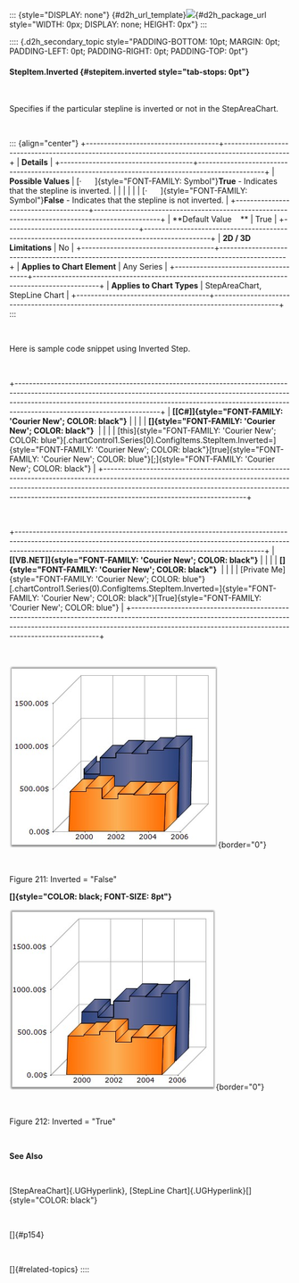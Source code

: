 ::: {style="DISPLAY: none"}
[](ms-xhelp:///?Id=d2h_url_template){#d2h_url_template}![](!package_url!){#d2h_package_url style="WIDTH: 0px; DISPLAY: none; HEIGHT: 0px"}
:::

:::: {.d2h_secondary_topic style="PADDING-BOTTOM: 10pt; MARGIN: 0pt; PADDING-LEFT: 0pt; PADDING-RIGHT: 0pt; PADDING-TOP: 0pt"}
#### StepItem.Inverted {#stepitem.inverted style="tab-stops: 0pt"}

 

Specifies if the particular stepline is inverted or not in the StepAreaChart.

 

::: {align="center"}
+-------------------------------------+------------------------------------------------------------------------------------------------+
| **Details**                                                                                                                          |
+-------------------------------------+------------------------------------------------------------------------------------------------+
| **Possible Values**                 | [·      ]{style="FONT-FAMILY: Symbol"}**True** - Indicates that the stepline is inverted.      |
|                                     |                                                                                                |
|                                     | [·      ]{style="FONT-FAMILY: Symbol"}**False** - Indicates that the stepline is not inverted. |
+-------------------------------------+------------------------------------------------------------------------------------------------+
| **Default Value    **               | True                                                                                           |
+-------------------------------------+------------------------------------------------------------------------------------------------+
| **2D / 3D Limitations**             | No                                                                                             |
+-------------------------------------+------------------------------------------------------------------------------------------------+
| **Applies to Chart Element**        | Any Series                                                                                     |
+-------------------------------------+------------------------------------------------------------------------------------------------+
| **Applies to Chart Types**          | StepAreaChart, StepLine Chart                                                                  |
+-------------------------------------+------------------------------------------------------------------------------------------------+
:::

 

Here is sample code snippet using Inverted Step.

 

+----------------------------------------------------------------------------------------------------------------------------------------------------------------------------------------------------------------------------------------------------------------------------------+
| **[\[C#\]]{style="FONT-FAMILY: 'Courier New'; COLOR: black"}**                                                                                                                                                                                                                   |
|                                                                                                                                                                                                                                                                                  |
| **[]{style="FONT-FAMILY: 'Courier New'; COLOR: black"}**                                                                                                                                                                                                                         |
|                                                                                                                                                                                                                                                                                  |
| [this]{style="FONT-FAMILY: 'Courier New'; COLOR: blue"}[.chartControl1.Series\[0\].ConfigItems.StepItem.Inverted=]{style="FONT-FAMILY: 'Courier New'; COLOR: black"}[true]{style="FONT-FAMILY: 'Courier New'; COLOR: blue"}[;]{style="FONT-FAMILY: 'Courier New'; COLOR: black"} |
+----------------------------------------------------------------------------------------------------------------------------------------------------------------------------------------------------------------------------------------------------------------------------------+

 

+---------------------------------------------------------------------------------------------------------------------------------------------------------------------------------------------------------------------------------+
| **[\[VB.NET\]]{style="FONT-FAMILY: 'Courier New'; COLOR: black"}**                                                                                                                                                              |
|                                                                                                                                                                                                                                 |
| **[]{style="FONT-FAMILY: 'Courier New'; COLOR: black"}**                                                                                                                                                                        |
|                                                                                                                                                                                                                                 |
| [Private Me]{style="FONT-FAMILY: 'Courier New'; COLOR: blue"}[.chartControl1.Series(0).ConfigItems.StepItem.Inverted=]{style="FONT-FAMILY: 'Courier New'; COLOR: black"}[True]{style="FONT-FAMILY: 'Courier New'; COLOR: blue"} |
+---------------------------------------------------------------------------------------------------------------------------------------------------------------------------------------------------------------------------------+

 

![](ImagesExt/image84_211.jpg){border="0"}

 

Figure 211: Inverted = \"False\"

**[]{style="COLOR: black; FONT-SIZE: 8pt"}** 

![](ImagesExt/image84_212.jpg){border="0"}

 

Figure 212: Inverted = \"True\"

 

**See Also**

 

[StepAreaChart]{.UGHyperlink}, [StepLine Chart]{.UGHyperlink}[]{style="COLOR: black"}

 

[]{#p154} 

 

[]{#related-topics}
::::
